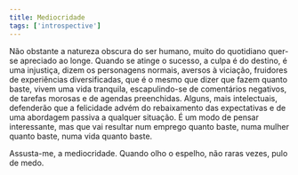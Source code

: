 ```yaml
---
title: Mediocridade
tags: ['introspective']
---
```


Não obstante a natureza obscura do ser humano, muito do quotidiano quer-se apreciado ao longe. Quando se atinge o sucesso, a culpa é do destino, é uma injustiça, dizem os personagens normais, aversos à viciação, fruidores de experiências diversificadas, que é o mesmo que dizer que fazem quanto baste, vivem uma vida tranquila, escapulindo-se de comentários negativos, de tarefas morosas e de agendas preenchidas. Alguns, mais intelectuais, defenderão que a felicidade advém do rebaixamento das expectativas e de uma abordagem passiva a qualquer situação. É um modo de pensar interessante, mas que vai resultar num emprego quanto baste, numa mulher quanto baste, numa vida quanto baste.

Assusta-me, a mediocridade. Quando olho o espelho, não raras vezes, pulo de medo.